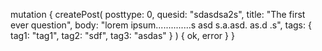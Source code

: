 mutation {
  createPost(
    posttype: 0,
    quesid: "sdasdsa2s",
    title: "The first ever question",
    body: "lorem ipsum..............s asd s.a.asd. as.d .s",
    tags: {
      tag1: "tag1",
      tag2: "sdf",
      tag3: "asdas"
    }
  ) {
    ok,
    error
  }
}
